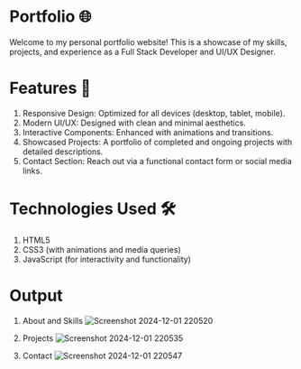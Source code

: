 # Portfolio 🌐
Welcome to my personal portfolio website! This is a showcase of my skills, projects, and experience as a Full Stack Developer and UI/UX Designer.

# Features 🚀
1. Responsive Design: Optimized for all devices (desktop, tablet, mobile).
2. Modern UI/UX: Designed with clean and minimal aesthetics.
3. Interactive Components: Enhanced with animations and transitions.
4. Showcased Projects: A portfolio of completed and ongoing projects with detailed descriptions.
5. Contact Section: Reach out via a functional contact form or social media links.

# Technologies Used 🛠️
1. HTML5
2. CSS3 (with animations and media queries)
3. JavaScript (for interactivity and functionality)

# Output
1. About and Skills
![Screenshot 2024-12-01 220520](https://github.com/user-attachments/assets/1a530ce5-76d7-4c57-935e-02becae96cd9)

2. Projects
![Screenshot 2024-12-01 220535](https://github.com/user-attachments/assets/b385901a-436e-4c4d-860e-ae622a72e25d)

3. Contact
![Screenshot 2024-12-01 220547](https://github.com/user-attachments/assets/f3625d4f-8cbd-426b-94a9-37e870c81276)

